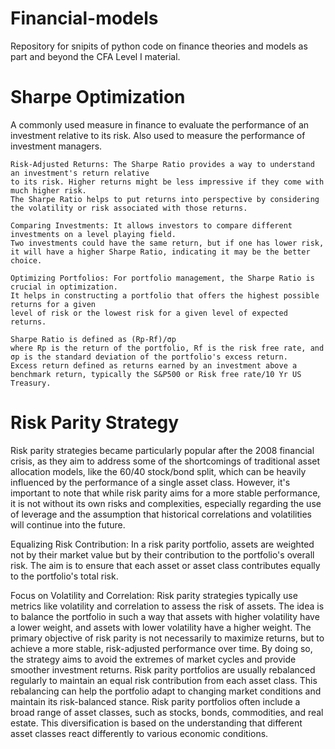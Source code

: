 # Financial-models
Repository for snipits of python code on finance theories and models as part and beyond the CFA Level I material.

# Sharpe Optimization 
A commonly used measure in finance to evaluate the performance of an 
investment relative to its risk. Also used to measure the performance of investment managers.

    Risk-Adjusted Returns: The Sharpe Ratio provides a way to understand an investment's return relative 
    to its risk. Higher returns might be less impressive if they come with much higher risk. 
    The Sharpe Ratio helps to put returns into perspective by considering the volatility or risk associated with those returns.

    Comparing Investments: It allows investors to compare different investments on a level playing field. 
    Two investments could have the same return, but if one has lower risk, 
    it will have a higher Sharpe Ratio, indicating it may be the better choice.

    Optimizing Portfolios: For portfolio management, the Sharpe Ratio is crucial in optimization. 
    It helps in constructing a portfolio that offers the highest possible returns for a given 
    level of risk or the lowest risk for a given level of expected returns.

    Sharpe Ratio is defined as (Rp-Rf)/σp 
    where Rp is the return of the portfolio, Rf is the risk free rate, and σp is the standard deviation of the portfolio's excess return.
    Excess return defined as returns earned by an investment above a benchmark return, typically the S&P500 or Risk free rate/10 Yr US Treasury.
    
# Risk Parity Strategy
Risk parity strategies became particularly popular after the 2008 financial crisis, as they aim to address 
some of the shortcomings of traditional asset allocation models, like the 60/40 stock/bond split, which can
be heavily influenced by the performance of a single asset class. However, it's important to note that 
while risk parity aims for a more stable performance, it is not without its own risks and complexities, 
especially regarding the use of leverage and the assumption that historical correlations and volatilities will continue into the future.

Equalizing Risk Contribution: In a risk parity portfolio, assets are weighted not by their market value but by their contribution
to the portfolio's overall risk. The aim is to ensure that each asset or asset class contributes equally to the portfolio's total risk.

Focus on Volatility and Correlation: Risk parity strategies typically use metrics like volatility and correlation to assess the risk of assets. 
The idea is to balance the portfolio in such a way that assets with higher volatility have a lower weight, and assets with lower volatility have a higher weight.
The primary objective of risk parity is not necessarily to maximize returns, but to achieve a more stable, 
risk-adjusted performance over time. By doing so, the strategy aims to avoid the extremes of market cycles and provide smoother investment returns.
Risk parity portfolios are usually rebalanced regularly to maintain an equal risk contribution from each asset class. 
This rebalancing can help the portfolio adapt to changing market conditions and maintain its risk-balanced stance.
Risk parity portfolios often include a broad range of asset classes, such as stocks, bonds, commodities, and real estate. 
This diversification is based on the understanding that different asset classes react differently to various economic conditions.

